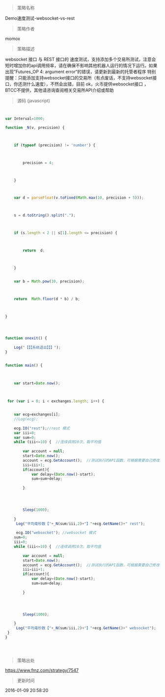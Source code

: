 
> 策略名称

Demo速度测试-websocket-vs-rest

> 策略作者

momox

> 策略描述

websocket 接口 与  REST 接口的 速度测试，支持添加多个交易所测试，注意会短时增加你的api调用频率，请在确保不影响其他机器人运行的情况下运行。如果出现”Futures_OP 4: argument error“的错误，请更新到最新的托管者程序 
特别提醒：只能添加支持websocket接口的交易所（有点废话，不支持websocket接口，你还测什么速度），不然会出错，目前 ok，火币提供websocket接口 ，BTCC不提供，其他请咨询查阅相关交易所API介绍或帮助



> 源码 (javascript)

``` javascript


var Interval=1000;

function _N(v, precision) {



    if (typeof (precision) != 'number') {



        precision = 4;



    }



    var d = parseFloat(v.toFixed(Math.max(10, precision + 5)));



    s = d.toString().split(".");



    if (s.length < 2 || s[1].length <= precision) {



        return	d;



    }


    var b = Math.pow(10, precision);



    return	Math.floor(d * b) / b;



}




function onexit() {
   
    Log("【【【系统退出】】】");
} 


function main() {

   

	var start=Date.now();
   
    

 for (var i = 0; i < exchanges.length; i++) {


    var ecg=exchanges[i];
    //Log(ecg);
   
    ecg.IO("rest");//rest 模式
    var iii=0;
    var sum=0;
    while (iii<=10) {  //连续调用10次，取平均值
       
        var account = null;
        start=Date.now();       
        account = ecg.GetAccount();  //测试执行的API函数，可根据需要自己修改，如 GetTick
        iii=iii+1;
        if(account){
            var delay=(Date.now()-start);
            sum=sum+delay;            
             
        }




        Sleep(1000);
    
    }
     Log("平均毫秒数【"+_N(sum/iii,2)+"】"+ecg.GetName()+" rest"); 
     
     ecg.IO("websocket"); //websocket 模式
    sum=0;
    iii=0;
    while (iii<=10) {  //连续调用10次，取平均值
       
        var account = null;
        start=Date.now();       
        account = ecg.GetAccount();  //测试执行的API函数，可根据需要自己修改，如 GetTick
        iii=iii+1;
        if(account){
            var delay=(Date.now()-start);
            sum=sum+delay;            
             
        }




        Sleep(1000); 
    
    }
     Log("平均毫秒数【"+_N(sum/iii,2)+"】"+ecg.GetName()+" websocket"); 
 }
}





```

> 策略出处

https://www.fmz.com/strategy/7547

> 更新时间

2016-01-09 20:58:20
